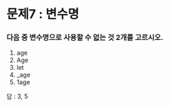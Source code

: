 # 문제7 : 변수명

### 다음 중 변수명으로 사용할 수 없는 것 2개를 고르시오.

1)  age
2)  Age
3)  let
4)  _age
5)  1age


답 : 3, 5